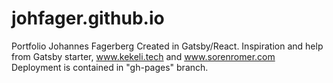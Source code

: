 # johfager.github.io
Portfolio Johannes Fagerberg
Created in Gatsby/React.
Inspiration and help from Gatsby starter, 
www.kekeli.tech
and
www.sorenromer.com
Deployment is contained in "gh-pages" branch.
